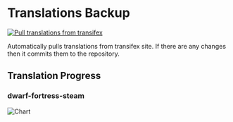 # Translations Backup

[![Pull translations from transifex](https://github.com/dfint/translations-backup/actions/workflows/pull-translations.yml/badge.svg)](https://github.com/dfint/translations-backup/actions/workflows/pull-translations.yml)

Automatically pulls translations from transifex site. If there are any changes then it commits them to the repository.

## Translation Progress

### dwarf-fortress-steam

![Chart](https://quickchart.io/chart/render/sf-fdaa36b0-5747-4124-920b-3e11adde804b)
<!--
### dwarf-fortress

![Chart](https://quickchart.io/chart/render/sf-f60522f9-1c6e-476a-a73a-e4f65ebc919c)
-->